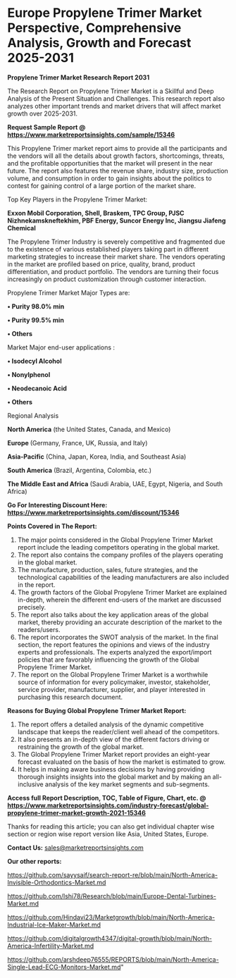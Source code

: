 # Europe Propylene Trimer Market Perspective, Comprehensive Analysis, Growth and Forecast 2025-2031

<strong>Propylene Trimer Market Research Report 2031</strong>

The Research Report on Propylene Trimer Market is a Skillful and Deep Analysis of the Present Situation and Challenges. This research report also analyzes other important trends and market drivers that will affect market growth over 2025-2031.

<strong>Request Sample Report @ <a href=https://www.marketreportsinsights.com/sample/15346>https://www.marketreportsinsights.com/sample/15346</a></strong>

This Propylene Trimer market report aims to provide all the participants and the vendors will all the details about growth factors, shortcomings, threats, and the profitable opportunities that the market will present in the near future. The report also features the revenue share, industry size, production volume, and consumption in order to gain insights about the politics to contest for gaining control of a large portion of the market share.

Top Key Players in the Propylene Trimer Market:

<strong>Exxon Mobil Corporation, Shell, Braskem, TPC Group, PJSC Nizhnekamskneftekhim, PBF Energy, Suncor Energy Inc, Jiangsu Jiafeng Chemical</strong>

The Propylene Trimer Industry is severely competitive and fragmented due to the existence of various established players taking part in different marketing strategies to increase their market share. The vendors operating in the market are profiled based on price, quality, brand, product differentiation, and product portfolio. The vendors are turning their focus increasingly on product customization through customer interaction.

Propylene Trimer Market Major Types are:

<strong>• Purity 98.0% min

• Purity 99.5% min

• Others</strong>

Market Major end-user applications :

<strong>• Isodecyl Alcohol

• Nonylphenol

• Neodecanoic Acid

• Others</strong>

Regional Analysis

</u><strong><b>North America</b></strong> (the United States, Canada, and Mexico)

<strong><b>Europe </b></strong>(Germany, France, UK, Russia, and Italy)

<strong><b>Asia-Pacific</b></strong> (China, Japan, Korea, India, and Southeast Asia)

<strong><b>South America</b></strong> (Brazil, Argentina, Colombia, etc.)

<strong><b>The Middle East and Africa</b></strong> (Saudi Arabia, UAE, Egypt, Nigeria, and South Africa)

<strong>Go For Interesting Discount Here: <a href=https://www.marketreportsinsights.com/discount/15346>https://www.marketreportsinsights.com/discount/15346</a></strong>

<strong>Points Covered in The Report:</strong>
<ol>
  <li>The major points considered in the Global Propylene Trimer Market report include the leading competitors operating in the global market.</li>
  <li>The report also contains the company profiles of the players operating in the global market.</li>
  <li>The manufacture, production, sales, future strategies, and the technological capabilities of the leading manufacturers are also included in the report.</li>
  <li>The growth factors of the Global Propylene Trimer Market are explained in-depth, wherein the different end-users of the market are discussed precisely.</li>
  <li>The report also talks about the key application areas of the global market, thereby providing an accurate description of the market to the readers/users.</li>
  <li>The report incorporates the SWOT analysis of the market. In the final section, the report features the opinions and views of the industry experts and professionals. The experts analyzed the export/import policies that are favorably influencing the growth of the Global Propylene Trimer Market.</li>
  <li>The report on the Global Propylene Trimer Market is a worthwhile source of information for every policymaker, investor, stakeholder, service provider, manufacturer, supplier, and player interested in purchasing this research document.</li>
</ol>
<strong>Reasons for Buying Global Propylene Trimer Market Report:</strong>

<ol>
  <li>The report offers a detailed analysis of the dynamic competitive landscape that keeps the reader/client well ahead of the competitors.</li>
  <li>It also presents an in-depth view of the different factors driving or restraining the growth of the global market.</li>
  <li>The Global Propylene Trimer Market report provides an eight-year forecast evaluated on the basis of how the market is estimated to grow.</li>
  <li>It helps in making aware business decisions by having providing thorough insights insights into the global market and by making an all-inclusive analysis of the key market segments and sub-segments.</li>
</ol>
<strong>Access full Report Description, TOC, Table of Figure, Chart, etc. @ <a href=https://www.marketreportsinsights.com/industry-forecast/global-propylene-trimer-market-growth-2021-15346>https://www.marketreportsinsights.com/industry-forecast/global-propylene-trimer-market-growth-2021-15346</a></strong>


Thanks for reading this article; you can also get individual chapter wise section or region wise report version like Asia, United States, Europe.

<strong>Contact Us:</strong>
sales@marketreportsinsights.com

<strong>Our other reports:</strong>

<a href=https://github.com/sayysaif/search-report-re/blob/main/North-America-Invisible-Orthodontics-Market.md>https://github.com/sayysaif/search-report-re/blob/main/North-America-Invisible-Orthodontics-Market.md</a>

<a href=https://github.com/Ishi78/Research/blob/main/Europe-Dental-Turbines-Market.md>https://github.com/Ishi78/Research/blob/main/Europe-Dental-Turbines-Market.md</a>

<a href=https://github.com/Hindavi23/Marketgrowth/blob/main/North-America-Industrial-Ice-Maker-Market.md>https://github.com/Hindavi23/Marketgrowth/blob/main/North-America-Industrial-Ice-Maker-Market.md</a>

<a href=https://github.com/digitalgrowth4347/digital-growth/blob/main/North-America-Infertility-Market.md>https://github.com/digitalgrowth4347/digital-growth/blob/main/North-America-Infertility-Market.md</a>

<a href=https://github.com/arshdeep76555/REPORTS/blob/main/North-America-Single-Lead-ECG-Monitors-Market.md>https://github.com/arshdeep76555/REPORTS/blob/main/North-America-Single-Lead-ECG-Monitors-Market.md</a>"
